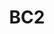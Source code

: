 ---
slug: "BC2"
title: "BC2"
description: "The decor that protects your home with Wi-Fi Smart Home Battery Camera technology."
image: "/images/wifi-free/BC2.png"
images:
  - url: "/images/wifi-free/BC2.png"
    caption: "Front view"

features:
  - "Smart Alarm with Customized Alert Area."
  - "Two-Way Talk for real-time communication."
  - "IR-cut Filter for Day & Night Auto Switching."
  - "3D Digital Noise Reduction (DNR)."
  - "Supports MicroSD Card (up to 256GB) & Cloud Storage."
  - "Wireless (Wi-Fi) connectivity with secure encryption."
  - "Battery-powered (2000mAh) for flexible placement."
specification:
  model: "CS-BC2 (A0-2C2WPFB)"
  image_sensor: "	1/2.8” 2-Megapixel Progressive Scan CMOS Sensor"
  lens: "4 mm @ F1.6, view angle: 100°, 85° (Diagonal), 46° (Horizontal)"
  resolution: "1920 × 1080"
  ip_range: "N/A"
  weight: "85.6 g"
  storage: "MicroSD card slot for local storage (Max. 256 GB)"

price: "Contact Sales"
---